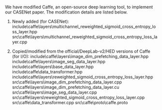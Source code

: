 We have modified Caffe, an open-source deep learning tool, to implement our CASENet paper. The modification details are listed below.

1. Newly added (for CASENet):
include\caffe\layers\multichannel_reweighted_sigmoid_cross_entropy_loss_layer.hpp
src\caffe\layers\multichannel_reweighted_sigmoid_cross_entropy_loss_layer.cpp

2. Copied/modified from the official/DeepLab-v2/HED versions of Caffe (for I/O):
include\caffe\layers\image_dim_prefetching_data_layer.hpp
include\caffe\layers\image_seg_data_layer.hpp
include\caffe\layers\base_data_layer.hpp
include\caffe\data_transformer.hpp
include\caffe\layers\reweighted_sigmoid_cross_entropy_loss_layer.hpp
src\caffe\layers\image_dim_prefetching_data_layer.cpp
src\caffe\layers\image_dim_prefetching_data_layer.cu
src\caffe\layers\image_seg_data_layer.cpp
src\caffe\layers\reweighted_sigmoid_cross_entropy_loss_layer.cpp
src\caffe\data_transformer.cpp
src\caffe\proto\caffe.proto
